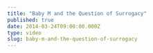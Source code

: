 ```yaml
---
title: "Baby M and the Question of Surrogacy"
published: true
date: 2014-03-24T09:00:00.000Z
type: video
slug: baby-m-and-the-question-of-surrogacy
---
```


